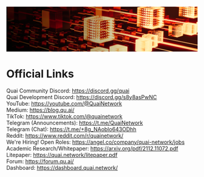 
![arch1](https://raw.githubusercontent.com/dominant-strategies/.github/main/profile/images/bg2.png)

# Official Links
Quai Community Discord: https://discord.gg/quai \
Quai Development Discord: https://discord.gg/s8y8asPwNC \
YouTube: https://youtube.com/@QuaiNetwork \
Medium: https://blog.qu.ai/ \
TikTok: https://www.tiktok.com/@quainetwork \
Telegram (Announcements): https://t.me/QuaiNetwork \
Telegram (Chat): https://t.me/+8g_NAoblo643ODhh \
Reddit: https://www.reddit.com/r/quainetwork/ \
We're Hiring! Open Roles: https://angel.co/company/quai-network/jobs \
Academic Research/Whitepaper: https://arxiv.org/pdf/2112.11072.pdf \
Litepaper: https://quai.network/litepaper.pdf \
Forum: https://forum.qu.ai/ \
Dashboard: https://dashboard.quai.network/ 

